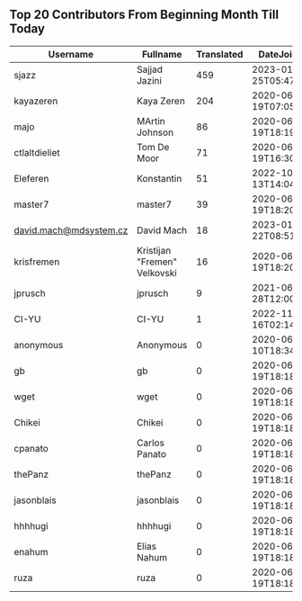## Top 20 Contributors From Beginning Month Till Today ##
|Username|Fullname|Translated|DateJoined|
|--------|--------|----------|----------|
|sjazz|Sajjad Jazini|459|2023-01-25T05:47:07.|
|kayazeren|Kaya Zeren|204|2020-06-19T07:05:24Z|
|majo|MArtin Johnson|86|2020-06-19T18:19:45Z|
|ctlaltdieliet|Tom De Moor|71|2020-06-19T16:30:47Z|
|Eleferen|Konstantin|51|2022-10-13T14:04:24Z|
|master7|master7|39|2020-06-19T18:20:39.|
|david.mach@mdsystem.cz|David Mach|18|2023-01-22T08:51:32.|
|krisfremen|Kristijan "Fremen" Velkovski|16|2020-06-19T18:20:03.|
|jprusch|jprusch|9|2021-06-28T12:00:18.|
|CI-YU|CI-YU|1|2022-11-16T02:14:58.|
|anonymous|Anonymous|0|2020-06-10T18:34:14.|
|gb|gb|0|2020-06-19T18:18:43.|
|wget|wget|0|2020-06-19T18:18:50Z|
|Chikei|Chikei|0|2020-06-19T18:18:51Z|
|cpanato|Carlos Panato|0|2020-06-19T18:18:53Z|
|thePanz|thePanz|0|2020-06-19T18:18:53Z|
|jasonblais|jasonblais|0|2020-06-19T18:18:54Z|
|hhhhugi|hhhhugi|0|2020-06-19T18:18:56.|
|enahum|Elias  Nahum|0|2020-06-19T18:18:56Z|
|ruza|ruza|0|2020-06-19T18:18:57.|
